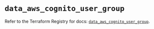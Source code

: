 # `data_aws_cognito_user_group`

Refer to the Terraform Registry for docs: [`data_aws_cognito_user_group`](https://registry.terraform.io/providers/hashicorp/aws/6.14.0/docs/data-sources/cognito_user_group).
